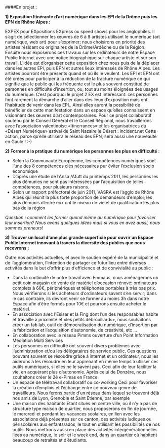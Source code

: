 ####En projet :

**1) Exposition Itinérante d’art numérique dans les EPI de la Drôme puis les EPN de Rhône Alpes :**

EXPEX pour EXpositions EXpress ou speed shows pour les anglophiles. Il s’agit de sélectionner les œuvres de 6 à 8 artistes utilisant le numérique (art numérique, web art) pour s’exprimer; nous choisirons en priorité des artistes résidant ou originaires de la Drôme/Ardèche ou de la Région.
Ensuite nous exposerons ces travaux sur les ordinateurs de notre Espace Public Internet avec une notice biographique sur chaque artiste et sur son travail.
L’idée est d’organiser cette exposition chez nous puis de la déplacer dans les autres EPI, puis EPN et autres lieux intéressés de Rhône Alpes. Les artistes pourront être présents quand et où ils le veulent.
Les EPI et EPN ont été créés pour participer à la réduction de la fracture numérique ce qui signifie que le public qui les fréquente est le plus souvent constitué de personnes en difficulté d’insertion, ou, tout au moins éloignées des usages du numérique. C’est pourquoi le projet 2 EX est intéressant: ces personnes font rarement la démarche d’aller dans des lieux d’exposition mais ont l’habitude de venir dans les EPI..
Ainsi elles auront la possibilité de bénéficier de cette manifestation dans un espace qu’elles connaissent en visionnant des œuvres d’art contemporaines.
Pour ce projet collaboratif soutenu par le Conseil Général et le Conseil Régional, nous travaillerons avec l’association valentinoise «Itinerrances»  et les organisatrices du «Désert Numérique» estival de Saint Nazaire le Désert : incident.net
Cette action, parce qu’elle utilisera le réseau des EPN, sera aussi une nouveauté en Gaule ! :-)

**2) Former à la pratique du numérique les personnes les plus en difficulté :**

- Selon la Communauté Européenne, les compétences numériques sont l’une des 8 compétences clés nécessaires pur éviter l’exclusion socio économique
- D’après une étude de l’Ansa /Afutt du printemps 2011, les personnes les plus démunies ne sont pas intéressées par l’acquisition de telles compétences, pour plusieurs raisons.
- Selon un rapport préfectoral de juin 2011, VASRA est l’agglo de Rhône Alpes qui réunit la plus forte proportion de demandeurs d’emploi; les plus démunis d’entre eux ont le niveau de vie et de qualification les plus bas de la région

*Question : comment les former quand même au numérique pour favoriser leur insertion? Nous avons quelques idées mais si vous en avez aussi, nous sommes preneurs!*

**3) Trouver un local d’une plus grande superficie pour ouvrir un Espace Public Internet innovant à travers la diversité des publics que nous recevrons :**

Outre nos activités actuelles, et avec le soutien espéré de la municipalité et de l’agglomération, l’intention de partager ce futur lieu entre diverses activités dans le but d’offrir plus d’efficience et de convivialité au public :

- Dans la continuité de notre travail avec Emmaus, nous aménagerons un petit coin magasin de vente de matériel d’occasion rénové: ordinateurs complets à 60€, périphériques et téléphones portables à très bas prix. Nous vérifierons si les acheteurs d’ordinateurs savent s’en servir; dans le cas contraire, ils devront venir se former au moins 3h dans notre Espace afin d’être formés pour 10€ et pourrons ensuite acheter le matériel.
- En association avec l’Esisar et la Fing dont l’un des responsables habite et travaille à proximité et «les petits débrouillards», nous souhaitons créer un fab lab, outil de démocratisation du numérique, d’insertion par la fabrication et l’acquisition d’autonomie, de créativité, etc …
- En collaboration avec le réseau Pimms ouverture d’un Point Information Médiation Multi Services
- Les personnes en difficulté ont souvent divers problèmes avec l’administration et/ou les délégataires de service public. Ces questions pouvant souvent se résoudre grâce à internet et un ordinateur, nous les aiderons à les résoudre en leur apprenant en même temps à utiliser ces outils numériques, si elles ne le savent pas. Ceci afin de leur faciliter la vie, en acquérant plus d’autonomie.
Après celui de Donzère, nous souhaitons créer le 2è e-Pimas en France.
- Un espace de télétravail collaboratif ou co-working
Ceci pour favoriser la création d’emplois et l’échange entre ce nouveau genre de travailleurs. Nous ferons partie d’un réseau dans lequel se trouvent déjà nos amis de Lyon, Grenoble et Saint Etienne, par exemple
- Une maison des habitants
Étant situés en centre ville, où il n’y a pas de structure type maison de quartier, nous proposerons en fin de journée, le mercredi et pendant les vacances scolaires, en lien avec les associations déjà présentes sur ce canton, des activités ludiques ou périscolaires aux enfants/ados, le tout en utilisant les possibilités de nos outils.
Nous mettrons aussi en place des activités intergénérationnelles liées au numérique, le soir et le week end, dans un quartier où habitent beaucoup de retraités et d’étudiants.
